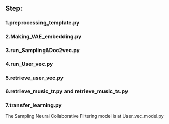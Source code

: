 ## Step:
### 1.preprocessing_template.py 
### 2.Making_VAE_embedding.py
### 3.run_Sampling&Doc2vec.py
### 4.run_User_vec.py
### 5.retrieve_user_vec.py
### 6.retrieve_music_tr.py and retrieve_music_ts.py
### 7.transfer_learning.py




The Sampling Neural Collaborative Filtering model is at User_vec_model.py 
